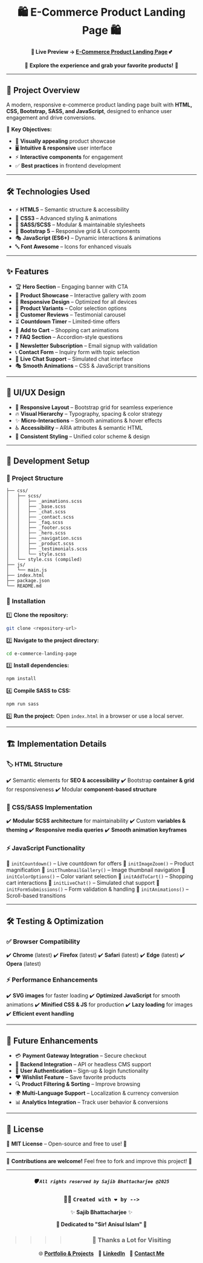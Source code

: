 <div align="center">

# 🛍️ **E-Commerce Product Landing Page** 🛍️

#### 🌟 **Live Preview** → [**E-Commerce Product Landing Page**](https://ecommerceproductlandingpage.netlify.app/) 💕

🚀 **Explore the experience and grab your favorite products!** 🎉

</div>

---

## 📌 **Project Overview**

A modern, responsive e-commerce product landing page built with **HTML, CSS, Bootstrap, SASS, and JavaScript**, designed to enhance user engagement and drive conversions.

🔹 **Key Objectives:**

- 🎨 **Visually appealing** product showcase
- 🖥️ **Intuitive & responsive** user interface
- ⚡ **Interactive components** for engagement
- ✅ **Best practices** in frontend development

---

## 🛠️ **Technologies Used**

- ⚡ **HTML5** – Semantic structure & accessibility
- 🎨 **CSS3** – Advanced styling & animations
- 💎 **SASS/SCSS** – Modular & maintainable stylesheets
- 📱 **Bootstrap 5** – Responsive grid & UI components
- 🎭 **JavaScript (ES6+)** – Dynamic interactions & animations
- 🔤 **Font Awesome** – Icons for enhanced visuals

---

## ✨ **Features**

- 🏆 **Hero Section** – Engaging banner with CTA
- 🎥 **Product Showcase** – Interactive gallery with zoom
- 📱 **Responsive Design** – Optimized for all devices
- 🎨 **Product Variants** – Color selection options
- 🌟 **Customer Reviews** – Testimonial carousel
- ⏳ **Countdown Timer** – Limited-time offers
- 🛒 **Add to Cart** – Shopping cart animations
- ❓ **FAQ Section** – Accordion-style questions
- 📩 **Newsletter Subscription** – Email signup with validation
- 📞 **Contact Form** – Inquiry form with topic selection
- 💬 **Live Chat Support** – Simulated chat interface
- 🎭 **Smooth Animations** – CSS & JavaScript transitions

---

## 🎨 **UI/UX Design**

- 📱 **Responsive Layout** – Bootstrap grid for seamless experience
- 🔥 **Visual Hierarchy** – Typography, spacing & color strategy
- ✨ **Micro-Interactions** – Smooth animations & hover effects
- ♿ **Accessibility** – ARIA attributes & semantic HTML
- 🎨 **Consistent Styling** – Unified color scheme & design

---

## 📂 **Development Setup**

### 📁 **Project Structure**

```
├── css/
│   ├── scss/
│   │   ├── _animations.scss
│   │   ├── _base.scss
│   │   ├── _chat.scss
│   │   ├── _contact.scss
│   │   ├── _faq.scss
│   │   ├── _footer.scss
│   │   ├── _hero.scss
│   │   ├── _navigation.scss
│   │   ├── _product.scss
│   │   ├── _testimonials.scss
│   │   └── style.scss
│   └── style.css (compiled)
├── js/
│   └── main.js
├── index.html
├── package.json
└── README.md
```

### 🚀 **Installation**

1️⃣ **Clone the repository:**

```bash
git clone <repository-url>
```

2️⃣ **Navigate to the project directory:**

```bash
cd e-commerce-landing-page
```

3️⃣ **Install dependencies:**

```bash
npm install
```

4️⃣ **Compile SASS to CSS:**

```bash
npm run sass
```

5️⃣ **Run the project:** Open `index.html` in a browser or use a local server.

---

## 🏗️ **Implementation Details**

### 🏷️ **HTML Structure**

✔️ Semantic elements for **SEO & accessibility**
✔️ Bootstrap **container & grid** for responsiveness
✔️ Modular **component-based structure**

### 🎨 **CSS/SASS Implementation**

✔️ **Modular SCSS architecture** for maintainability
✔️ Custom **variables & theming**
✔️ **Responsive media queries**
✔️ **Smooth animation keyframes**

### ⚡ **JavaScript Functionality**

📌 `initCountdown()` – Live countdown for offers
📌 `initImageZoom()` – Product magnification
📌 `initThumbnailGallery()` – Image thumbnail navigation
📌 `initColorOptions()` – Color variant selection
📌 `initAddToCart()` – Shopping cart interactions
📌 `initLiveChat()` – Simulated chat support
📌 `initFormSubmissions()` – Form validation & handling
📌 `initAnimations()` – Scroll-based transitions

---

## 🛠️ **Testing & Optimization**

### ✅ **Browser Compatibility**

✔️ **Chrome** (latest)
✔️ **Firefox** (latest)
✔️ **Safari** (latest)
✔️ **Edge** (latest)
✔️ **Opera** (latest)

### ⚡ **Performance Enhancements**

✔️ **SVG images** for faster loading
✔️ **Optimized JavaScript** for smooth animations
✔️ **Minified CSS & JS** for production
✔️ **Lazy loading** for images
✔️ **Efficient event handling**

---

## 🚀 **Future Enhancements**

- 💳 **Payment Gateway Integration** – Secure checkout
- 🔗 **Backend Integration** – API or headless CMS support
- 🔐 **User Authentication** – Sign-up & login functionality
- ❤️ **Wishlist Feature** – Save favorite products
- 🔍 **Product Filtering & Sorting** – Improve browsing
- 🌍 **Multi-Language Support** – Localization & currency conversion
- 📊 **Analytics Integration** – Track user behavior & conversions

---

## 📜 **License**

📄 **MIT License** – Open-source and free to use! 🎉

---

💖 **Contributions are welcome!** Feel free to fork and improve this project! 🚀

---

<div align="center">

##### 🛡️ `All rights reserved by Sajib Bhattacharjee @2025`

### 👨‍💻 `Created with ❤️ by -->`

✨ **Sajib Bhattacharjee** ✨

**💖 Dedicated to "Sir! Anisul Islam" 💖**

> > > > ### 🙏 Thanks a Lot for Visiting

🌐 [**Portfolio & Projects**](https://github.com/Sajib-Bhattacharjee)  
💼 [**LinkedIn**](https://www.linkedin.com/in/sajib-bhattacharjee-42682a178/)  
📧 [**Contact Me**](mailto:sajibbhattacjarjee2000@gmail.com)

</div>
